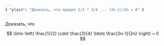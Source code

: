 ```yaml
---
{ "plain": "Доказать, что предел 1/2 * 3/4 ... (2n-1)/2n = 0" }
---
```


Доказать, что

$$ \limn \left( \frac{1}{2} \cdot \frac{3}{4} \ldots \frac{2n-1}{2n} \right) = 0 $$